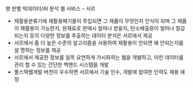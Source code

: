 병 판별 빅데이터/AI 분석 웹 서비스 – 서르
 - 재활용분류기에 재활용페기물이 투입되면 그 제품이 무엇인지 인식이 되며 그 제품이 
재활용이 가능한지, 원재료로 판매시 얼마나 받을지, 탄소배출량이 얼마나 절감되는지 
등의 다양한 정보를 추출하는 데이터 분석은 서르에서 제공
 - 서르에서 좀 더 높은 수준의 알고리즘을 사용하여 재활용이 안되면 왜 안되는지를 설
명하는 정보를 제공
 - 서르에서 제공한 정보를 일목 요연하게 가시화하는 웹을 개발하고, 이런 데이터를 관리
할 수 있는 간단한 백엔드 시스템을 개발
 - 풀스택웹개발 버전이 우수하면 서르에서 기술 인수, 개발에 참여한 인력도 채용 예정
